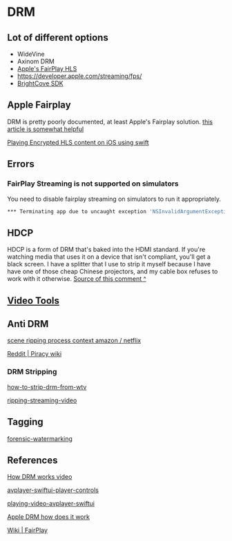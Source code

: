 # DRM

## Lot of different options

- WideVine
- Axinom DRM
- [Apple's FairPlay HLS](https://en.wikipedia.org/wiki/FairPlay)
- https://developer.apple.com/streaming/fps/
- [BrightCove SDK](https://sdks.support.brightcove.com/getting-started/native-video-playback.html)

## Apple Fairplay

DRM is pretty poorly documented, at least Apple's Fairplay solution.
[this article is somewhat helpful](https://ottverse.com/apple-fairplay-streaming-drm-how-does-it-work/)

[Playing Encrypted HLS content on iOS using swift](https://assist-software.net/snippets/how-play-encrypted-http-live-streams-offline-avfoundation-ios-using-swift-4)

## Errors

### FairPlay Streaming is not supported on simulators

You need to disable fairplay streaming on simulators to run it appropriately.

```sh
*** Terminating app due to uncaught exception 'NSInvalidArgumentException', reason: '*** -[AVContentKeySession initWithKeySystem:storageDirectoryAtURL:legacyWebKitCompatibilityMode:] FairPlay Streaming is not supported on simulators'
```


## HDCP 

HDCP is a form of DRM that's baked into the HDMI standard. If you're watching media that uses it on a device that isn't compliant, you'll get a black screen. I have a splitter that I use to strip it myself because I have have one of those cheap Chinese projectors, and my cable box refuses to work with it otherwise.
[Source of this comment ^](https://www.reddit.com/r/Piracy/comments/d0v8cd/comment/ezgaroq/?utm_source=share&utm_medium=web2x&context=3)

## [Video Tools](apps.md#Video%20Tools)

## Anti DRM

[scene ripping process context amazon / netflix](https://torrentfreak.com/the-scene-pirates-ripping-content-from-amazon-netflix-190707/)

[Reddit | Piracy wiki](https://www.reddit.com/r/piracy/wiki/faq/)

### DRM Stripping

[how-to-strip-drm-from-wtv](https://www.avsforum.com/threads/how-to-strip-drm-from-wtv.1514421/)

[ripping-streaming-video](https://forum.redfox.bz/threads/ripping-streaming-video.72106/)

## Tagging

[forensic-watermarking](https://help.moxion.io/article/121-forensic-watermarking)

## References

[How DRM works video](https://www.youtube.com/watch?v=mn2POYEiJVE)

[avplayer-swiftui-player-controls](https://chris-mash.medium.com/avplayer-swiftui-part-2-player-controls-c28b721e7e27)

[playing-video-avplayer-swiftui](https://benoitpasquier.com/playing-video-avplayer-swiftui/)

[Apple DRM how does it work](https://ottverse.com/apple-fairplay-streaming-drm-how-does-it-work/)

[Wiki | FairPlay](https://en.wikipedia.org/wiki/FairPlay)
